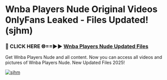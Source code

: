 # Wnba Players Nude Original Videos 0nlyFans Leaked - Files Updated! (sjhm)

<h3>🔴 CLICK HERE 🌐==►► <a href="https://tinyurl.com/52m3yx9h" rel="nofollow">Wnba Players Nude Updated Files</a></h3>

Get Wnba Players Nude and all content. Now you can access all videos and pictures of Wnba Players Nude. New Updated Files 2025!

[![sjhm](https://i.imgur.com/TnHtlc8.gif)](https://tinyurl.com/52m3yx9h)
